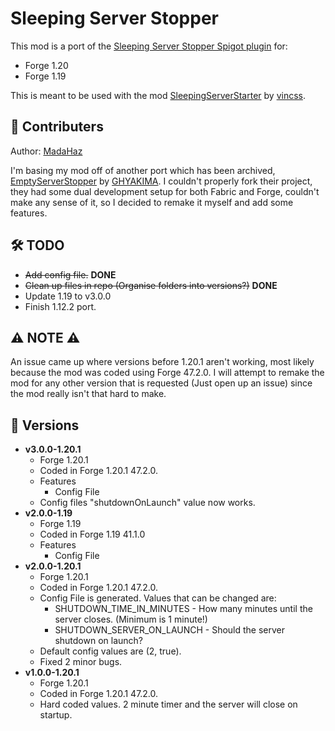 # Sleeping Server Stopper
This mod is a port of the [Sleeping Server Stopper Spigot plugin](https://github.com/vincss/mcEmptyServerStopper) for:
- Forge 1.20
- Forge 1.19

This is meant to be used with the mod [SleepingServerStarter](https://github.com/vincss/mcsleepingserverstarter) by [vincss](https://github.com/vincss).

## 🤝 Contributers
Author: [MadaHaz](https://github.com/MadaHaz)

I'm basing my mod off of another port which has been archived, [EmptyServerStopper](https://github.com/GHYAKIMA/emptyserverstopper-mod) by [GHYAKIMA](https://github.com/GHYAKIMA). I couldn't properly fork their project, they had some dual development setup for both Fabric and Forge, couldn't make any sense of it, so I decided to remake it myself and add some features.

## 🛠 TODO
- ~~Add config file.~~ **DONE**
- ~~Clean up files in repo (Organise folders into versions?)~~ **DONE**
- Update 1.19 to v3.0.0
- Finish 1.12.2 port.

## ⚠ NOTE ⚠
An issue came up where versions before 1.20.1 aren't working, most likely because the mod was coded using Forge 47.2.0. I will attempt to remake the mod for any other version that is requested (Just open up an issue) since the mod really isn't that hard to make.

## 📄 Versions
- **v3.0.0-1.20.1**
  - Forge 1.20.1
  - Coded in Forge 1.20.1 47.2.0.
  - Features
    - Config File
  - Config files "shutdownOnLaunch" value now works.
- **v2.0.0-1.19**
  - Forge 1.19
  - Coded in Forge 1.19 41.1.0
  - Features
    - Config File
- **v2.0.0-1.20.1**
  - Forge 1.20.1
  - Coded in Forge 1.20.1 47.2.0.
  - Config File is generated. Values that can be changed are:
    - SHUTDOWN_TIME_IN_MINUTES - How many minutes until the server closes. (Minimum is 1 minute!)
    - SHUTDOWN_SERVER_ON_LAUNCH - Should the server shutdown on launch?
  - Default config values are (2, true).
  - Fixed 2 minor bugs.
- **v1.0.0-1.20.1**
  - Forge 1.20.1
  - Coded in Forge 1.20.1 47.2.0.
  - Hard coded values. 2 minute timer and the server will close on startup.
